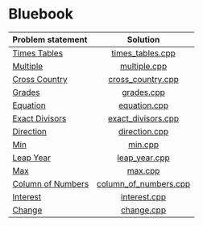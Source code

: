# Bluebook

|   Problem statement   |         Solution          |
|:----------------------|:-------------------------:|
| [Times Tables][]      | [times_tables.cpp][]      |
| [Multiple][]          | [multiple.cpp][]          |
| [Cross Country][]     | [cross_country.cpp][]     |
| [Grades][]            | [grades.cpp][]            |
| [Equation][]          | [equation.cpp][]          |
| [Exact Divisors][]    | [exact_divisors.cpp][]    |
| [Direction][]         | [direction.cpp][]         |
| [Min][]               | [min.cpp][]               |
| [Leap Year][]         | [leap_year.cpp][]         |
| [Max][]               | [max.cpp][]               |
| [Column of Numbers][] | [column_of_numbers.cpp][] |
| [Interest][]          | [interest.cpp][]          |
| [Change][]            | [change.cpp][]            |

[Times Tables]:      http://wcipeg.com/problems/desc/P118EX4
[Multiple]:          http://wcipeg.com/problems/desc/p79ex5
[Cross Country]:     http://wcipeg.com/problems/desc/p100ex4
[Grades]:            http://wcipeg.com/problems/desc/p307ex7
[Equation]:          http://wcipeg.com/problems/desc/p84ex5
[Exact Divisors]:    http://wcipeg.com/problems/desc/p154ex8
[Direction]:         http://wcipeg.com/problems/desc/p108ex8
[Min]:               http://wcipeg.com/problems/desc/p287ex3
[Leap Year]:         http://wcipeg.com/problems/desc/p307ex9
[Max]:               http://wcipeg.com/problems/desc/p171ex6a
[Column of Numbers]: http://wcipeg.com/problems/desc/p140ex3
[Interest]:          http://wcipeg.com/problems/desc/P124EX3
[Change]:            http://wcipeg.com/problems/desc/P109EX10

[times_tables.cpp]:      times_tables.cpp
[multiple.cpp]:          multiple.cpp
[cross_country.cpp]:     cross_country.cpp
[grades.cpp]:            grades.cpp
[equation.cpp]:          equation.cpp
[exact_divisors.cpp]:    exact_divisors.cpp
[direction.cpp]:         direction.cpp
[min.cpp]:               min.cpp
[leap_year.cpp]:         leap_year.cpp
[max.cpp]:               max.cpp
[column_of_numbers.cpp]: column_of_numbers.cpp
[interest.cpp]:          interest.cpp
[change.cpp]:            change.cpp
